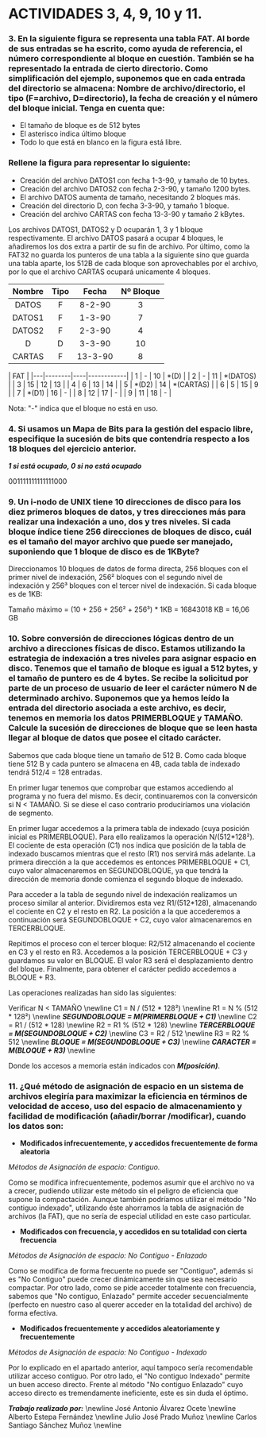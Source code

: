 # ACTIVIDADES 3, 4, 9, 10 y 11.

### 3. En la siguiente figura se representa una tabla FAT. Al borde de sus entradas se ha escrito, como ayuda de referencia, el número correspondiente al bloque en cuestión. También se ha representado la entrada de cierto directorio. Como simplificación del ejemplo, suponemos que en cada entrada del directorio se almacena: Nombre de archivo/directorio, el tipo (F=archivo, D=directorio), la fecha de creación y el número del bloque inicial. Tenga en cuenta que:
 - El tamaño de bloque es de 512 bytes
 - El asterisco indica último bloque
 - Todo lo que está en blanco en la figura está libre.

### Rellene la figura para representar lo siguiente:
- Creación del archivo DATOS1 con fecha 1-3-90, y tamaño de 10 bytes.
- Creación del archivo DATOS2 con fecha 2-3-90, y tamaño 1200 bytes.
- El archivo DATOS aumenta de tamaño, necesitando 2 bloques más.
- Creación del directorio D, con fecha 3-3-90, y tamaño 1 bloque.
- Creación del archivo CARTAS con fecha 13-3-90 y tamaño 2 kBytes.

Los archivos DATOS1, DATOS2 y D ocuparán 1, 3 y 1 bloque respectivamente. El archivo DATOS pasará a ocupar 4 bloques, le añadiremos los dos extra a partir de su fin de archivo. Por último, como la FAT32 no guarda los punteros de una tabla a la siguiente sino que guarda una tabla aparte, los 512B de cada bloque son aprovechables por el archivo, por lo que el archivo CARTAS ocupará unicamente 4 bloques.

| Nombre | Tipo |  Fecha  | Nº Bloque |
|:------:|:----:|:-------:|:---------:|
|  DATOS |   F  |  8-2-90 |     3     |
| DATOS1 |   F  |  1-3-90 |     7     |
| DATOS2 |   F  |  2-3-90 |     4     |
|    D   |   D  |  3-3-90 |     10    |
| CARTAS |   F  | 13-3-90 |     8     |

|             FAT              |
|---|--------|----|------------|
| 1 |   -    | 10 |    \*(D)   |
| 2 |   -    | 11 |  \*(DATOS) |
| 3 |   15   | 12 |     13     |
| 4 |   6    | 13 |     14     |
| 5 | \*(D2) | 14 | \*(CARTAS) |
| 6 |   5    | 15 |     9      |
| 7 | \*(D1) | 16 |     -      |
| 8 |   12   | 17 |     -      |
| 9 |   11   | 18 |     -      |

Nota: "-" indica que el bloque no está en uso.

### 4. Si usamos un Mapa de Bits para la gestión del espacio libre, especifique la sucesión de bits que contendría respecto a los 18 bloques del ejercicio anterior.

***1 si está ocupado, 0 si no está ocupado***

001111111111111000

### 9. Un i-nodo de UNIX tiene 10 direcciones de disco para los diez primeros bloques de datos, y tres direcciones más para realizar una indexación a uno, dos y tres niveles. Si cada bloque índice tiene 256 direcciones de bloques de disco, cuál es el tamaño del mayor archivo que puede ser manejado, suponiendo que 1 bloque de disco es de 1KByte?

Direccionamos 10 bloques de datos de forma directa, 256 bloques con el primer nivel de indexación, 256² bloques con el segundo nivel de indexación y 256³ bloques con el tercer nivel de indexación. Si cada bloque es de 1KB:

Tamaño máximo = (10 + 256 + 256² + 256³) * 1KB = 16843018 KB = 16,06 GB


### 10. Sobre conversión de direcciones lógicas dentro de un archivo a direcciones físicas de disco. Estamos utilizando la estrategia de indexación a tres niveles para asignar espacio en disco. Tenemos que el tamaño de bloque es igual a 512 bytes, y el tamaño de puntero es de 4 bytes. Se recibe la solicitud por parte de un proceso de usuario de leer el carácter número N de determinado archivo. Suponemos que ya hemos leído la entrada del directorio asociada a este archivo, es decir, tenemos en memoria los datos PRIMERBLOQUE y TAMAÑO. Calcule la sucesión de direcciones de bloque que se leen hasta llegar al bloque de datos que posee el citado carácter.

Sabemos que cada bloque tiene un tamaño de 512 B. Como cada bloque tiene 512 B y cada puntero se almacena en 4B, cada tabla de indexado tendrá 512/4 = 128 entradas.

En primer lugar tenemos que comprobar que estamos accediendo al programa y no fuera del mismo. Es decir, continuaremos con la conversicón si N < TAMAÑO. Si se diese el caso contrario produciríamos una violación de segmento.

En primer lugar accedemos a la primera tabla de indexado (cuya posición inicial es PRIMERBLOQUE). Para ello realizamos la operación N/(512*128²). El cociente de esta operación (C1) nos indica que posición de la tabla de indexado buscamos mientras que el resto (R1) nos servirá más adelante. La primera dirección a la que accedemos es entonces PRIMERBLOQUE + C1, cuyo valor almacenaremos en SEGUNDOBLOQUE, ya que tendrá la dirección de memoria donde comienza el segundo bloque de indexado.

Para acceder a la tabla de segundo nivel de indexación realizamos un proceso similar al anterior. Dividiremos esta vez R1/(512*128), almacenando el cociente en C2 y el resto en R2. La posición a la que accederemos a continuación será SEGUNDOBLOQUE + C2, cuyo valor almacenaremos en TERCERBLOQUE.

Repitimos el proceso con el tercer bloque: R2/512 almacenando el cociente en C3 y el resto en R3. Accedemos a la posición TERCERBLOQUE + C3 y guardamos su valor en BLOQUE. El valor R3 será el desplazamiento dentro del bloque. Finalmente, para obtener el carácter pedido accedemos a BLOQUE + R3.

Las operaciones realizadas han sido las siguientes:

Verificar N < TAMAÑO \newline
C1 = N / (512 * 128²) \newline
R1 = N % (512 * 128²) \newline
***SEGUNDOBLOQUE = M(PRIMERBLOQUE + C1)*** \newline
C2 = R1 / (512 * 128) \newline
R2 = R1 % (512 * 128) \newline
***TERCERBLOQUE = M(SEGUNDOBLOQUE + C2)*** \newline
C3 = R2 / 512 \newline
R3 = R2 % 512 \newline
***BLOQUE = M(SEGUNDOBLOQUE + C3)*** \newline
***CARACTER = M(BLOQUE + R3)*** \newline

Donde los accesos a memoria están indicados con ***M(posición)***.

### 11. ¿Qué método de asignación de espacio en un sistema de archivos elegiría para maximizar la eficiencia en términos de velocidad de acceso, uso del espacio de almacenamiento y facilidad de modificación (añadir/borrar /modificar), cuando los datos son:
- **Modificados infrecuentemente, y accedidos frecuentemente de forma aleatoria**

*Métodos de Asignación de espacio: Contiguo.*

Como se modifica infrecuentemente, podemos asumir que el archivo no va a crecer, pudiendo utilizar este método sin el peligro de eficiencia que supone la compactación. Aunque también podríamos utilizar el método "No contiguo indexado", utilizando éste ahorramos la tabla de asignación de archivos (la FAT), que no sería de especial utilidad en este caso particular.


- **Modificados con frecuencia, y accedidos en su totalidad con cierta frecuencia**

*Métodos de Asignación de espacio: No Contiguo - Enlazado*

Como se modifica de forma frecuente no puede ser "Contiguo", además si es "No Contiguo" puede crecer dinámicamente sin que sea necesario compactar. Por otro lado, como se pide acceder totalmente con frecuencia, sabemos que "No contiguo, Enlazado" permite acceder secuencialmente (perfecto en nuestro caso al querer acceder en la totalidad del archivo) de forma efectiva.


- **Modificados frecuentemente y accedidos aleatoriamente y frecuentemente**

*Métodos de Asignación de espacio: No Contiguo - Indexado*

Por lo explicado en el apartado anterior, aquí tampoco sería recomendable utilizar acceso contiguo. Por otro lado, el "No contiguo Indexado" permite un buen acceso directo. Frente al método "No contiguo Enlazado" cuyo acceso directo es tremendamente ineficiente, este es sin duda el óptimo.



***Trabajo realizado por:*** \newline
José Antonio Álvarez Ocete \newline
Alberto Estepa Fernández \newline
Julio José Prado Muñoz \newline
Carlos Santiago Sánchez Muñoz \newline
